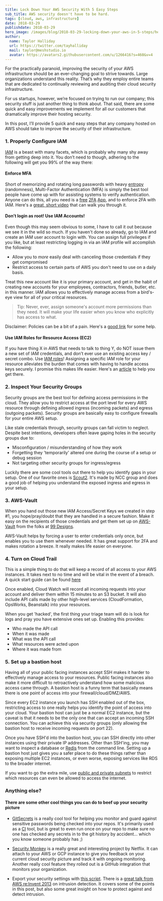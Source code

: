 ```yaml
---
title: Lock Down Your AWS Security With 5 Easy Steps
sub_title: AWS security doesn't have to be hard. 
tags: [cloud, aws, infrastructure]
date: 2018-03-29
publishdate: 2018-03-29
hero_image: /images/blog/2018-03-29-locking-down-your-aws-in-5-steps/hero.jpg
author:
  name: Taylor Halliday
  url: https://twitter.com/tayhalliday
  mail: taylor@meshstudio.io
  avatar: https://avatars2.githubusercontent.com/u/1266416?s=460&v=4
---
```


For the practically paranoid, improving the security of your AWS infrastructure should be an ever-changing goal to strive towards. Large organizations understand this reality. That’s why they employ entire teams that are dedicated to continually reviewing and auditing their cloud security infrastructure.

For us startups, however, we’re focused on trying to run our company; this security stuff is just another thing to think about. That said, there are some quick and easy improvements we implement for all our customers that dramatically improve their hosting security.

In this post, I’ll provide 5 quick and easy steps that any company hosted on AWS should take to improve the security of their infrastructure.

### 1. Properly Configure IAM
[IAM](https://aws.amazon.com/iam/) is a beast with many facets, which is probably why many shy away from getting deep into it. You don’t need to though, adhering to the following will get you 99% of the way there:

#### Enforce MFA
Short of memorizing and rotating long passwords with heavy [entropy](http://whatis.techtarget.com/definition/password-entropy) (randomness), Multi-Factor Authentication (MFA) is simply the best tool people have come up with for assisting systems to verify authentication. Anyone can do this, all you need is a [free](https://itunes.apple.com/us/app/google-authenticator/id388497605?mt=8) [2FA](https://itunes.apple.com/us/app/authy/id494168017?mt=8) [App](https://duo.com/product/trusted-users/two-factor-authentication/duo-mobile), and to enforce 2FA with IAM. Here's a [great, short video](https://www.youtube.com/watch?time_continue=1&v=MWJtuthUs0w) that can walk you through it.

#### Don’t login as root! Use IAM Accounts!
Even though this may seem obvious to some, I have to call it out because we see it in the wild so much. If you haven't done so already, go to IAM and create an IAM user account to login with. You can assign full privileges if you like, but at least restricting logging in via an IAM profile will accomplish the following:

- Allow you to *more* easily deal with canceling those credentials if they get compromised
- Restrict access to certain parts of AWS you don't need to use on a daily basis.

Treat this new account like it is your primary account, and get in the habit of creating new accounts for your employees, contractors, friends, butler, etc. in this manner. IAM allows you to effectively manage access from a bird's-eye view for all of your critical resources. 

>Tip: Never, ever, assign someone's account more permissions than they need. It will make your life easier when you know who explicitly has access to what.

Disclaimer: Policies can be a bit of a pain. Here's a [good link](https://start.jcolemorrison.com/aws-iam-policies-in-a-nutshell/) for some help.

#### Use IAM Roles for Resource Access (EC2)
If you have thing X in AWS that needs to talk to thing Y, do NOT issue them a new set of IAM credentials, and don’t ever use an existing access key / secret combo. Use [IAM roles]()! Assigning a specific IAM role for your resource alleviates the burden that comes with having to handle access keys securely. I promise this makes life easier. Here's an [article](https://docs.aws.amazon.com/IAM/latest/UserGuide/id_roles_use_switch-role-ec2.html) to help you get there.

### 2. Inspect Your Security Groups
Security groups are the best tool for defining access permissions in the cloud. They allow you to restrict access at the port level for every AWS resource through defining allowed ingress (incoming packets) and egress (outgoing packets). Security groups are basically easy to configure firewalls for your entire AWS setup.

Like stale credentials through, security groups can fall victim to neglect. Despite best intentions, developers often leave gaping holes in the security groups due to:

- Misconfiguration / misunderstanding of how they work
- Forgetting they 'temporarily' altered one during the course of a setup or debug session
- Not targeting other security groups for ingress/egress

Luckily there are some cool tools out there to help you identify gaps in your setup. One of our favorite ones is [Scout2](https://github.com/nccgroup/Scout2). It's made by NCC group and does a good job of helping you understand the exposed ingress and egress in your setup.

### 3. AWS-Vault
When you hand out those new IAM Access/Secret Keys we created in step #1, you hope/pray/doubt that they are handled in a secure fashion. Make it easy on the recipients of those credentials and get them set up on [AWS-Vault](https://github.com/99designs/aws-vault) from the folks at [99 Designs](https://99designs.com/). 

AWS-Vault helps by forcing a user to enter credentials only once, but enables you to use them whenever needed. It has great support for 2FA and makes rotation a breeze. It really makes life easier on everyone.

### 4. Turn on Cloud Trail
This is a simple thing to do that will keep a record of all access to your AWS instances. It takes next to no time and will be vital in the event of a breach. A quick start guide can be found [here](https://docs.aws.amazon.com/awscloudtrail/latest/userguide/cloudtrail-create-a-trail-using-the-console-first-time.html)

Once enabled, Cloud Watch will record all incoming requests into your account and deliver them within 15 minutes to an S3 bucket. It will also include API calls made by other high-level services (CloudFormation, OpsWorks, Beanstalk) into your resources. 

When you get 'hacked', the first thing your triage team will do is look for logs and pray you have extensive ones set up. Enabling this provides:
- Who made the API call
- When it was made
- What was the API call
- What resources were acted upon
- Where it was made from

### 5. Set up a bastion host
Having all of your public facing instances accept SSH makes it harder to effectively manage access to your resources. Public facing instances also make it more difficult to retroactively understand how some malicious access came through. A bastion host is a funny term that basically means there is one point of access into your firewall/cloud/DMZ/AWS. 

Since every EC2 instance you launch has SSH enabled out of the box, restricting access to one really helps you identify the point of access into your cloud. Your bastion host can just be a normal EC2 instance, but the caveat is that it needs to be the only one that can accept an incoming SSH connection. You can achieve this via security groups (only allowing the bastion host to receive incoming requests on port 22). 

Once you have SSH'd into the bastion host, you can SSH directly into other instances using their private IP addresses. Other than SSH'ing, you may want to inspect a database or [Redis](https://redis.io/) from the command line. Setting up a bastion host just gives you a safer place to do these things rather than exposing multiple EC2 instances, or even worse, exposing services like RDS to the broader internet. 

If you want to go the extra mile, use [public and private subnets](https://docs.aws.amazon.com/AmazonVPC/latest/UserGuide/VPC_Subnets.html) to restrict which resources can even be allowed to access the internet.

### Anything else?

#### There are some other cool things you can do to beef up your security picture
- [GitSecrets](https://github.com/awslabs/git-secrets) is a really cool tool for helping you monitor and guard against sensitive passwords being checked into your repos. It's primarily used as a [CI](https://en.wikipedia.org/wiki/Continuous_integration) tool, but is great to even run once on your repo to make sure no one has checked any secrets in to the git history by accident... which you know someone probably has ;)

- [Security Monkey](https://github.com/Netflix/security_monkey) is a really great and interesting project by Netflix. It can attach to your AWS or GCP instance to give you feedback on your current cloud security picture and track it with ongoing monitoring. Another really cool feature they rolled out is a GitHub integration that monitors your organization.

- Export your security settings with [this script](https://www.slideshare.net/AmazonWebServices/intrusion-detection-in-the-cloud-sec402-aws-reinvent-2013). There is a [great talk from AWS re:Invent 2013](https://www.slideshare.net/AmazonWebServices/intrusion-detection-in-the-cloud-sec402-aws-reinvent-2013) on intrusion detection. It covers some of the points in this post, but also some great insight on how to protect against and detect intrusion.
